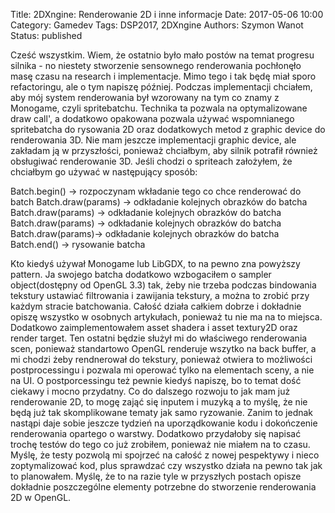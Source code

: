 Title: 2DXngine: Renderowanie 2D i inne informacje
Date: 2017-05-06 10:00
Category: Gamedev
Tags: DSP2017, 2DXngine
Authors: Szymon Wanot
Status: published

Cześć wszystkim. Wiem, że ostatnio było mało postów na temat progresu silnika - no niestety stworzenie sensownego renderowania pochłonęło masę czasu na research i implementacje. Mimo tego i tak będę miał sporo refactoringu, ale o tym napiszę później. Podczas implementacji chciałem, aby mój system renderowania był wzorowany na tym co znamy z Monogame, czyli spritebatchu. Technika ta pozwala na optymalizowane draw call', a dodatkowo opakowana pozwala używać wspomnianego spritebatcha do rysowania 2D oraz dodatkowych metod z graphic device do renderowania 3D. Nie mam jeszcze implementacji graphic device, ale zakładam ją w przyszłości, ponieważ chciałbym, aby silnik potrafił również obsługiwać renderowanie 3D. Jeśli chodzi o spriteach założyłem, że chciałbym go używać w następujący sposób:

Batch.begin() -> rozpoczynam wkładanie tego co chce renderować do batch
Batch.draw(params) -> odkładanie kolejnych obrazków do batcha
Batch.draw(params) -> odkładanie kolejnych obrazków do batcha
Batch.draw(params) -> odkładanie kolejnych obrazków do batcha
Batch.draw(params)-> odkładanie kolejnych obrazków do batcha
Batch.end() -> rysowanie batcha

Kto kiedyś używał Monogame lub LibGDX, to na pewno zna powyższy pattern. Ja swojego batcha dodatkowo wzbogaciłem o sampler object(dostępny od OpenGL 3.3) tak, żeby nie trzeba podczas bindowania tekstury ustawiać filtrowania i zawijania tekstury, a można to zrobić przy każdym stracie batchowania. Całość działa całkiem dobrze i dokładnie opiszę wszystko w osobnych artykułach, ponieważ tu nie ma na to miejsca. Dodatkowo zaimplementowałem asset shadera i asset textury2D oraz render target. Ten ostatni będzie służył mi do właściwego renderowania scen, ponieważ standartowo OpenGL renderuje wszytko na back buffer, a mi chodzi żeby rendnerował do tekstury, ponieważ otwiera to możliwości postprocessingu i pozwala mi operować tylko na elementach sceny, a nie na UI. O postporcessingu też pewnie kiedyś napiszę, bo to temat dość ciekawy i mocno przydatny. Co do dalszego rozwoju to jak mam już renderowanie  2D, to mogę zająć się inputem i muzyką a to myślę, że nie będą już tak skomplikowane tematy jak samo ryzowanie. Zanim to jednak nastąpi daje sobie jeszcze tydzień na uporządkowanie kodu i dokończenie renderowania opartego o warstwy. Dodatkowo przydałoby się napisać trochę testów do tego co już zrobiłem, ponieważ nie miałem na to czasu. Myślę, że testy pozwolą mi spojrzeć na całość z nowej pespektywy i nieco zoptymalizować kod, plus sprawdzać czy wszystko działa na pewno tak jak to planowałem. Myślę, że to na razie tyle w przyszłych postach opisze dokładnie poszczególne elementy potrzebne do stworzenie renderowania 2D w OpenGL.